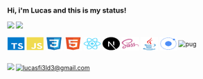 ### Hi, i'm Lucas and this is my status!

<div>
  <a href='https://github.com/Lucasfield3'></a>
  <img height='180em' src='https://github-readme-stats.vercel.app/api?username=Lucasfield3&show_icons=true&theme=tokyonight&include_all_commits=true&count_private=true' />
  <img height='180em' src='https://github-readme-stats.vercel.app/api/top-langs/?username=Lucasfield3&layout=compact&langs_count=16&theme=tokyonight' />
</div>

<div style='display: inline-block'><br>
  <img align='center' alt='typescript' height='30' width='40' src='https://raw.githubusercontent.com/devicons/devicon/master/icons/typescript/typescript-plain.svg' />
  <img align='center' alt='javascript' height='30' width='40' src='https://raw.githubusercontent.com/devicons/devicon/master/icons/javascript/javascript-plain.svg' />
  <img align='center' alt='css3' height='30' width='40' src='https://raw.githubusercontent.com/devicons/devicon/master/icons/css3/css3-original.svg' />
  <img align='center' alt='html5' height='30' width='40' src='https://raw.githubusercontent.com/devicons/devicon/master/icons/html5/html5-original.svg' />
  <img align='center' alt='react' height='30' width='40' src='https://raw.githubusercontent.com/devicons/devicon/master/icons/react/react-original.svg' />
  <img align='center' alt='nextjs' height='30' width='40' src='https://raw.githubusercontent.com/devicons/devicon/master/icons/nextjs/nextjs-original.svg' />
  <img align='center' alt='sass' height='30' width='40' src='https://raw.githubusercontent.com/devicons/devicon/master/icons/sass/sass-original.svg' />
  <img align='center' alt='java' height='30' width='40' src='https://raw.githubusercontent.com/devicons/devicon/master/icons/java/java-original.svg' />
  <img align='center' alt='ionic' height='30' width='40' src='https://raw.githubusercontent.com/devicons/devicon/master/icons/ionic/ionic-original.svg' />
  <img align='center' alt='pug' height='30' width='40' src='https://symbols.getvecta.com/stencil_92/58_pug-icon.f03a1e640b.svg' />
</div>

 ##

<div>
  <a href='https://www.linkedin.com/in/lucas-rocha-976b95150/' target='_blank'><img src='https://img.shields.io/badge/LinkedIn-0077B5?style=for-the-badge&logo=linkedin&logoColor=white' target='_blank' /></a>
  <a href='#'><img src='https://img.shields.io/badge/Gmail-D14836?style=for-the-badge&logo=gmail&logoColor=white'  title='lucasfi3ld3@gmail.com'/></a>
</div>


